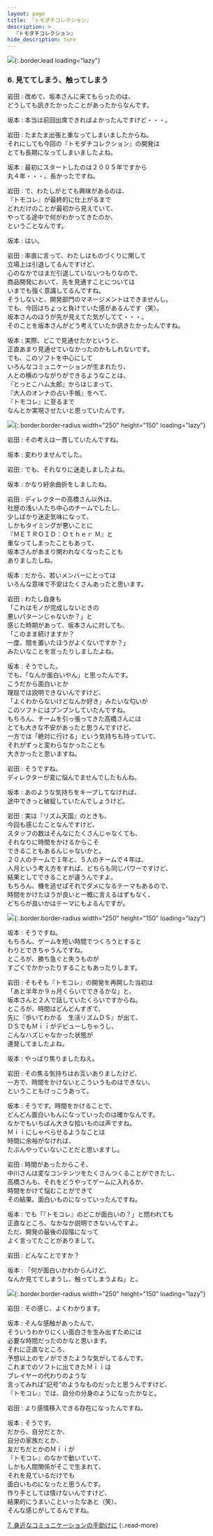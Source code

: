 ```yaml
---
layout: page
title: 『トモダチコレクション』
description: >
  『トモダチコレクション』
hide_description: ture
---
```


![](/interviews/jp/nds/ccuj/vol1/img/mainvisual6.jpg){:.border.lead loading="lazy"}

### 6. 見ててしまう、触ってしまう

岩田
: 改めて、坂本さんに来てもらったのは、<br>どうしても訊きたかったことがあったからなんです。

坂本
: 本当は前回出席できればよかったんですけど・・・。

岩田
: たまたま出張と重なってしまいましたからね。<br>それにしても今回の『トモダチコレクション』の開発は<br>とても長期になってしまいましたよね。

坂本
: 最初にスタートしたのは２００５年ですから<br>丸４年・・・。長かったですね。

岩田
: で、わたしがとても興味があるのは、<br>『トモコレ』が最終的に仕上がるまで<br>どれだけのことが最初から見えていて、<br>やってる途中で何がわかってきたのか、<br>ということなんです。

坂本
: はい。

岩田
: 率直に言って、わたしはものづくりに関して<br>立場上は引退してるんですけど、<br>心のなかではまだ引退していないつもりなので、<br>商品開発において、先を見通すことについては<br>いまでも強く意識してるんですね。<br>そうしないと、開発部門のマネージメントはできませんし。<br>でも、今回はちょっと負けていた感があるんです（笑）。<br>坂本さんのほうが先が見えてた気がしてて・・・。<br>そのことを坂本さんがどう考えていたか訊きたかったんですね。

坂本
: 実際、どこで見通せたかというと、<br>正直あまり見通せていなかったのかもしれないです。<br>でも、このソフトを中心にして<br>いろんなコミュニケーションが生まれたり、<br>人との横のつながりができるようなことは、<br>『とっとこハム太郎』からはじまって、<br>『大人のオンナの占い手帳』をへて、<br>『トモコレ』に至るまで<br>なんとか実現させたいと思っていたんです。

![](/interviews/jp/nds/ccuj/vol1/img/photo19.jpg){:.border.border-radius width="250" height="150" loading="lazy"}

岩田
: その考えは一貫していたんですね。

坂本
: 変わりませんでした。

岩田
: でも、それなりに迷走しましたよね。

坂本
: かなり紆余曲折をしましたね。

岩田
: ディレクターの高橋さん以外は、<br>社歴の浅い人たち中心のチームでしたし、<br>少しばかり迷走気味になって、<br>しかもタイミングが悪いことに<br>『ＭＥＴＲＯＩＤ：Ｏｔｈｅｒ Ｍ』と<br>重なってしまったこともあって、<br>坂本さんがあまり関われなくなったことも<br>ありましたしね。

坂本
: だから、若いメンバーにとっては<br>いろんな意味で不安はたくさんあったと思います。

岩田
: わたし自身も<br>「これはモノが完成しないときの<br>悪いパターンじゃないか？」と<br>感じた時期があって、坂本さんに対しても、<br>「このまま続けますか？<br>一度、間を置いたほうがよくないですか？」<br>みたいなことを言ったりしましたよね。

坂本
: そうでした。<br>でも、「なんか面白いやん」と思ったんです。<br>こうだから面白いとか<br>理屈では説明できないんですけど、<br>「よくわからないけどなんか好き」みたいな匂いが<br>このソフトにはプンプンしていたんですね。<br>もちろん、チームを引っ張ってきた高橋さんには<br>とても大きな不安があったと思うんですけど、<br>一方では「絶対に行ける」という気持ちも持っていて、<br>それがずっと変わらなかったことも<br>大きかったと思いますね。

岩田
: そうですね。<br>ディレクターが変に悩んでませんでしたもんね。

坂本
: あのような気持ちをキープしてなければ、<br>途中できっと破綻していたんでしょうけど。

岩田
: 実は『リズム天国』のときも、<br>今回も感じたことなんですけど、<br>スタッフの数はそんなにたくさんじゃなくても、<br>それなりに時間をかけるからこそ<br>できることもあるんじゃないかと。<br>２０人のチームで１年と、５人のチームで４年は、<br>人月という考え方をすれば、どちらも同じパワーですけど、<br>結果としてできることが違うんですよ。<br>もちろん、機を逃せばそれでダメになるテーマもあるので、<br>時間をかけたほうが良いと一概に言えるはずもなく、<br>どちらが良いかはテーマにもよるんですが。

![](/interviews/jp/nds/ccuj/vol1/img/photo20.jpg){:.border.border-radius width="250" height="150" loading="lazy"}

坂本
: そうですね。<br>もちろん、ゲームを短い時間でつくろうとすると<br>わりとできちゃうんですね。<br>ところが、勝ち急ぐと失うものが<br>すごくでかかったりすることもあったりします。

岩田
: そもそも『トモコレ』の開発を再開した当初は<br>「あと半年か９ヵ月くらいでできるかな」と、<br>坂本さんと２人で話していたくらいですからね。<br>ところが、時間はどんどんすぎて、<br>先に『歩いてわかる　生活リズムＤＳ』が出て、<br>ＤＳでもＭｉｉがデビューしちゃうし、<br>こんなハズじゃなかった状態が<br>連発してましたよね。

坂本
: やっぱり焦りましたねえ。

岩田
: その焦る気持ちはお互いありましたけど、<br>一方で、時間をかけないとこういうものはできない、<br>ということもけっこうあって。

坂本
: そうです。時間をかけることで、<br>どんどん面白いもんになっていったのは確かなんです。<br>なかでもいちばん大きな拾いものは声ですね。<br>Ｍｉｉにしゃべらせるようなことは<br>時間に余裕がなければ、<br>たぶんやっていないことだと思いますし。

岩田
: 時間があったからこそ、<br>中川さんは変なコンテンツをたくさんつくることができたし、<br>高橋さんも、それをどうやってゲームに入れるか、<br>時間をかけて悩むことができて<br>その結果、面白いものになっていったんですね。

坂本
: でも「『トモコレ』のどこが面白いの？」と問われても<br>正直なところ、なかなか説明できないんですよ。<br>ただ、開発の最後の段階になって<br>よく言ってたことがありまして。

岩田
: どんなことですか？

坂本
: 「何が面白いかわからんけど、<br>なんか見ててしまうし、触ってしまうよね」と。

![](/interviews/jp/nds/ccuj/vol1/img/photo21.jpg){:.border.border-radius width="250" height="150" loading="lazy"}

岩田
: その感じ、よくわかります。

坂本
: そんな感触があったんで、<br>そういうわかりにくい面白さを生み出すためには<br>必要な時間だったのかなと思います。<br>それに正直なところ、<br>予想以上のモノができたような気がしてるんです。<br>これまでのソフトに出てきたＭｉｉは<br>プレイヤーの代わりのような<br>言ってみれば“記号”のようなものだったと思うんですけど、<br>『トモコレ』では、自分の分身のようになったかなと。

岩田
: より感情移入できる存在になったんですね。

坂本
: そうです。<br>だから、自分だとか、<br>自分の家族だとか、<br>友だちだとかのＭｉｉが<br>『トモコレ』のなかで動いていて、<br>しかも人間関係がそこで生まれて、<br>それを見ているだけでも<br>面白いものになったと思うんです。<br>作り手としては情けないんですけど、<br>結果的にうまいこといったなあと（笑）、<br>そんな感じがしてるんですね。

[7. 身近なコミュニケーションの手助けに](7.md)
{:.read-more}

